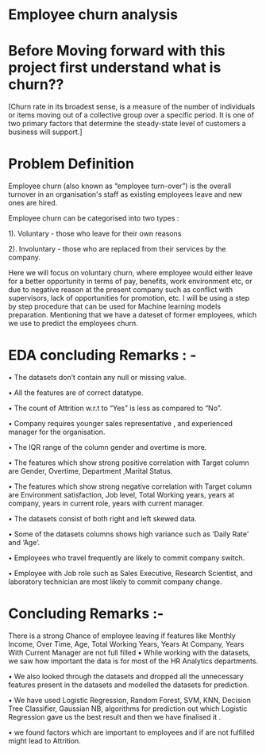# Employee churn analysis

# Before Moving forward with this project first understand what is churn??


[Churn rate in its broadest sense, is a measure of the number of individuals or items moving out of a collective group over a specific period. It is one of two primary factors 
that determine the steady-state level of customers a business will support.]

# Problem Definition

Employee churn (also known as “employee turn-over”) is the overall turnover in an organisation's staff as existing employees leave and new ones are hired.

Employee churn can be categorised into two types : 

1). Voluntary - those who leave for their own reasons

2). Involuntary - those who are replaced from their services by the company. 

Here we will focus on voluntary churn, where employee would either leave for a better opportunity in terms of pay, benefits, work environment etc, or due to negative 
reason at the present company such as conflict with supervisors, lack of opportunities for promotion, etc. I will be using a step by step procedure that can be used for 
Machine learning models preparation. Mentioning that we have a dateset of former employees, which we use to predict the employees churn.


# EDA concluding Remarks : -
• The datasets don’t contain any null or missing value.

• All the features are of correct datatype.

• The count of Attrition w.r.t to “Yes” is less as compared to “No”.

• Company requires younger sales representative , and experienced manager for the organisation.

• The IQR range of the column gender and overtime is more.

• The features which show strong positive correlation with Target column are Gender, Overtime, Department ,Marital Status.

• The features which show strong negative correlation with Target column are Environment satisfaction, Job level, Total Working years, years at company, years in current role, years with current manager.

• The datasets consist of both right and left skewed data.

• Some of the datasets columns shows high variance such as ‘Daily Rate’ and ‘Age’.

• Employees who travel frequently are likely to commit company switch.

• Employee with Job role such as Sales Executive, Research Scientist, and laboratory technician are most likely to commit company change.

# Concluding Remarks :-
There is a strong Chance of employee leaving if features like Monthly Income, Over Time, Age, Total Working Years, Years At Company, Years With Current Manager are not full filled • While working with the datasets, we saw how important the data is for most of the HR Analytics departments.

• We also looked through the datasets and dropped all the unnecessary features present in the datasets and modelled the datasets for prediction.

• We have used Logistic Regression, Random Forest, SVM, KNN, Decision Tree Classifier, Gaussian NB, algorithms for prediction out which Logistic Regression gave us the best result and then we have finalised it .

• we found factors which are important to employees and if are not fulfilled might lead to Attrition.
